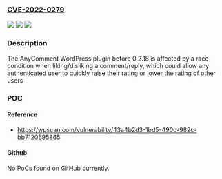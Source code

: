 ### [CVE-2022-0279](https://cve.mitre.org/cgi-bin/cvename.cgi?name=CVE-2022-0279)
![](https://img.shields.io/static/v1?label=Product&message=AnyComment&color=blue)
![](https://img.shields.io/static/v1?label=Version&message=0.2.18%3C%200.2.18%20&color=brighgreen)
![](https://img.shields.io/static/v1?label=Vulnerability&message=CWE-362%20Race%20Condition%20(Concurrent%20Execution%20using%20Shared%20Resource%20with%20Improper%20Synchronization)&color=brighgreen)

### Description

The AnyComment WordPress plugin before 0.2.18 is affected by a race condition when liking/disliking a comment/reply, which could allow any authenticated user to quickly raise their rating or lower the rating of other users

### POC

#### Reference
- https://wpscan.com/vulnerability/43a4b2d3-1bd5-490c-982c-bb7120595865

#### Github
No PoCs found on GitHub currently.

